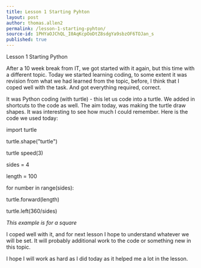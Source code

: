 ```yaml
---
title: Lesson 1 Starting Pyhton
layout: post
author: thomas.allen2
permalink: /lesson-1-starting-pyhton/
source-id: 1PHYaOJChQL_I0AqKcpOoDtZ8sdgYa9sbzOF6TOJan_s
published: true
---
```

Lesson 1 Starting Python

After a 10 week break from IT, we got started with it again, but this time with a different topic. Today we started learning coding, to some extent it was revision from what we had learned from the topic, before, I think that I coped well with the task. And got everything required, correct.

It was Python coding (with turtle) -  this let us code into a turtle. We added in shortcuts to the code as well. The aim today, was making the turtle draw shapes. It was interesting to see how much I could remember. Here is the code we used today:

import turtle

turtle.shape("turtle")

turtle speed(3)

sides = 4

length = 100

for number in range(sides):

turtle.forward(length)

turtle.left(360/sides)

*This example is for a square*

I coped well with it, and for next lesson I hope to understand whatever we will be set. It will probably additional work to the code or something new in this topic.

I hope I will work as hard as I did today as it helped me a lot in the lesson.


